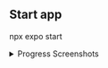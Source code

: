 ## Start app
npx expo start

<details>
<summary>Progress Screenshots</summary>
<img src="./docs/image.png">
<img src="./docs/image2.png">
<img src="./docs/image3.png">
<img src="./docs/image4.png">
<img src="./docs/image5.png">
<img src="./docs/image6.png">
</details>
